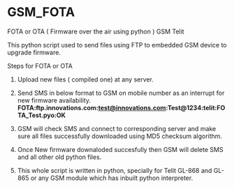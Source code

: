 # GSM_FOTA
FOTA or OTA ( Firmware over the air using python ) GSM Telit

This python script used to send files using FTP to embedded GSM device to upgrade firmware.

Steps for FOTA or OTA

1. Upload new files ( compiled one) at any server.
2. Send SMS in below format to GSM on mobile number as an interrupt for new firmware availability. 
   **FOTA:ftp.innovations.com:test@innovations.com:Test@1234:telit:FOTA_Test.pyo:OK**   
   
3. GSM will check SMS and connect to corresponding server and make sure all files successfully downloaded using MD5 checksum algorithm.
4. Once New firmware downaloded succesfully then GSM will delete SMS and all other old python files.
5. This whole script is written in python, specially for Telit GL-868 and GL-865 or any GSM module which has inbuilt python interpreter.
